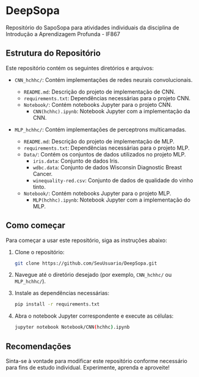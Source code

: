 # DeepSopa

Repositório do SapoSopa para atividades individuais da disciplina de Introdução a Aprendizagem Profunda - IF867

## Estrutura do Repositório

Este repositório contém os seguintes diretórios e arquivos:

- `CNN_hchhc/`: Contém implementações de redes neurais convolucionais.
  - `README.md`: Descrição do projeto de implementação de CNN.
  - `requirements.txt`: Dependências necessárias para o projeto CNN.
  - `Notebook/`: Contém notebooks Jupyter para o projeto CNN.
    - `CNN(hchhc).ipynb`: Notebook Jupyter com a implementação da CNN.

- `MLP_hchhc/`: Contém implementações de perceptrons multicamadas.
  - `README.md`: Descrição do projeto de implementação de MLP.
  - `requirements.txt`: Dependências necessárias para o projeto MLP.
  - `Data/`: Contém os conjuntos de dados utilizados no projeto MLP.
    - `iris.data`: Conjunto de dados Iris.
    - `wdbc.data`: Conjunto de dados Wisconsin Diagnostic Breast Cancer.
    - `winequality-red.csv`: Conjunto de dados de qualidade do vinho tinto.
  - `Notebook/`: Contém notebooks Jupyter para o projeto MLP.
    - `MLP(hchhc).ipynb`: Notebook Jupyter com a implementação do MLP.

## Como começar

Para começar a usar este repositório, siga as instruções abaixo:

1. Clone o repositório:
    ```sh
    git clone https://github.com/SeuUsuario/DeepSopa.git
    ```

2. Navegue até o diretório desejado (por exemplo, `CNN_hchhc/` ou `MLP_hchhc/`).

3. Instale as dependências necessárias:
    ```sh
    pip install -r requirements.txt
    ```

4. Abra o notebook Jupyter correspondente e execute as células:
    ```sh
    jupyter notebook Notebook/CNN(hchhc).ipynb
    ```

## Recomendações

Sinta-se à vontade para modificar este repositório conforme necessário para fins de estudo individual. Experimente, aprenda e aproveite!